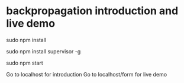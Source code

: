 # backpropagation introduction and live demo 

sudo npm install

sudo npm install supervisor -g

sudo npm start

Go to localhost for introduction
Go to localhost/form for live demo

